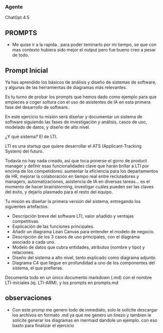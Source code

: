 ### Agente  
 ChatGpt 4.5

## PROMPTS
 - Me quise ir a la rapida.. para poder teminarlo por mi tiempo, se que con mas contexto hubiera sido mejor el output pero fue bueno creo a pesar de todo.

## Prompt Inicial
Ya has aprendido los básicos de análisis y diseño de sistemas de software, y algunas de las herramientas de diagramas más relevantes.

Es tu turno de probar los prompts que hemos dado como ejemplo para que empieces a coger soltura con el uso de asistentes de IA en esta primera fase del desarrollo de software.

En este ejercicio tu misión será diseñar y documentar un sistema de software siguiendo las fases de investigación y análisis, casos de uso, modelado de datos, y diseño de alto nivel.

¿Y qué sistema? El de LTI.

LTI es una startup que quiere desarrollar el ATS (Applicant-Tracking System) del futuro.

Todavía no hay nada creado, así que toca ponerse el gorro de product manager y definir esas funcionalidades clave que harán brillar a LTI por encima de los competidores: aumentar la eficiencia para los departamentos de HR, mejorar la colaboración en tiempo real entre reclutadores y managers, automatizaciones, asistencia de IA en diversas tareas... es el momento de hacer brainstorming, investigar cuáles pueden ser las claves del éxito, y dejarlo plasmado para el resto del equipo.

Tu misión es diseñar la primera versión del sistema, entregando los siguientes artefactos:

- Descripción breve del software LTI, valor añadido y ventajas competitivas.
- Explicación de las funciones principales.
- Añadir un diagrama Lean Canvas para entender el modelo de negocio.
- Descripción de los 3 casos de uso principales, con el diagrama asociado a cada uno.
- Modelo de datos que cubra entidades, atributos (nombre y tipo) y relaciones.
- Diseño del sistema a alto nivel, tanto explicado como diagrama adjunto.
- Diagrama C4 que llegue en profundidad a uno de los componentes del sistema, el que prefieras.

Documenta todo en un único documento markdown (.md) con el nombre LTI-iniciales (ej. LTI-ARM), y los prompts en prompts.md


## observaciones
- Con este promp me genero todo de inmediato, solo le solicite descargar los archivos en formato .md ya que me genero un linezo y tambien le solicite generar los diagramas en mermaid dandole un ejemplo. con eso basto para finalizar el ejercicio